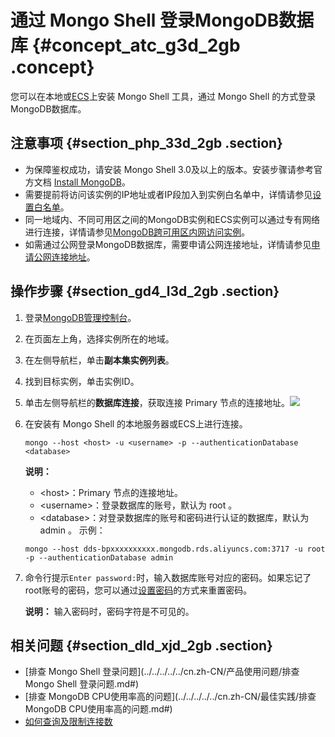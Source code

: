 # 通过 Mongo Shell 登录MongoDB数据库 {#concept_atc_g3d_2gb .concept}

您可以在本地或[ECS](https://help.aliyun.com/document_detail/25367.html)上安装 Mongo Shell 工具，通过 Mongo Shell 的方式登录MongoDB数据库。

## 注意事项 {#section_php_33d_2gb .section}

-   为保障鉴权成功，请安装 Mongo Shell 3.0及以上的版本。安装步骤请参考官方文档 [Install MongoDB](https://docs.mongodb.com/v3.4/installation/)。
-   需要提前将访问该实例的IP地址或者IP段加入到实例白名单中，详情请参见[设置白名单](cn.zh-CN/单节点快速入门/设置白名单.md#)。
-   同一地域内、不同可用区之间的MongoDB实例和ECS实例可以通过专有网络进行连接，详情请参见[MongoDB跨可用区内网访问实例](../../../../../cn.zh-CN/用户指南/连接实例/MongoDB跨可用区内网访问实例.md#)。
-   如需通过公网登录MongoDB数据库，需要申请公网连接地址，详情请参见[申请公网连接地址](cn.zh-CN/单节点快速入门/申请公网连接地址.md#)。

## 操作步骤 {#section_gd4_l3d_2gb .section}

1.  登录[MongoDB管理控制台](https://mongodb.console.aliyun.com/)。
2.  在页面左上角，选择实例所在的地域。
3.  在左侧导航栏，单击**副本集实例列表**。
4.  找到目标实例，单击实例ID。
5.  单击左侧导航栏的**数据库连接**，获取连接 Primary 节点的连接地址。![](http://static-aliyun-doc.oss-cn-hangzhou.aliyuncs.com/assets/img/6664/155323754813741_zh-CN.png)
6.  在安装有 Mongo Shell 的本地服务器或ECS上进行连接。

    ```
    mongo --host <host> -u <username> -p --authenticationDatabase <database>
    ```

    **说明：** 

    -   <host\>：Primary 节点的连接地址。
    -   <username\>：登录数据库的账号，默认为 root 。
    -   <database\>：对登录数据库的账号和密码进行认证的数据库，默认为 admin 。
    示例：

    ```
    mongo --host dds-bpxxxxxxxxxx.mongodb.rds.aliyuncs.com:3717 -u root -p --authenticationDatabase admin
    ```

7.  命令行提示`Enter password:`时，输入数据库账号对应的密码。如果忘记了root账号的密码，您可以通过[设置密码](cn.zh-CN/单节点快速入门/设置密码.md#)的方式来重置密码。

    **说明：** 输入密码时，密码字符是不可见的。


## 相关问题 {#section_dld_xjd_2gb .section}

-   [排查 Mongo Shell 登录问题](../../../../../cn.zh-CN/产品使用问题/排查 Mongo Shell 登录问题.md#)
-   [排查 MongoDB CPU使用率高的问题](../../../../../cn.zh-CN/最佳实践/排查MongoDB CPU使用率高的问题.md#)
-   [如何查询及限制连接数](../../../../../cn.zh-CN/产品使用问题/如何查询及限制连接数.md#)

